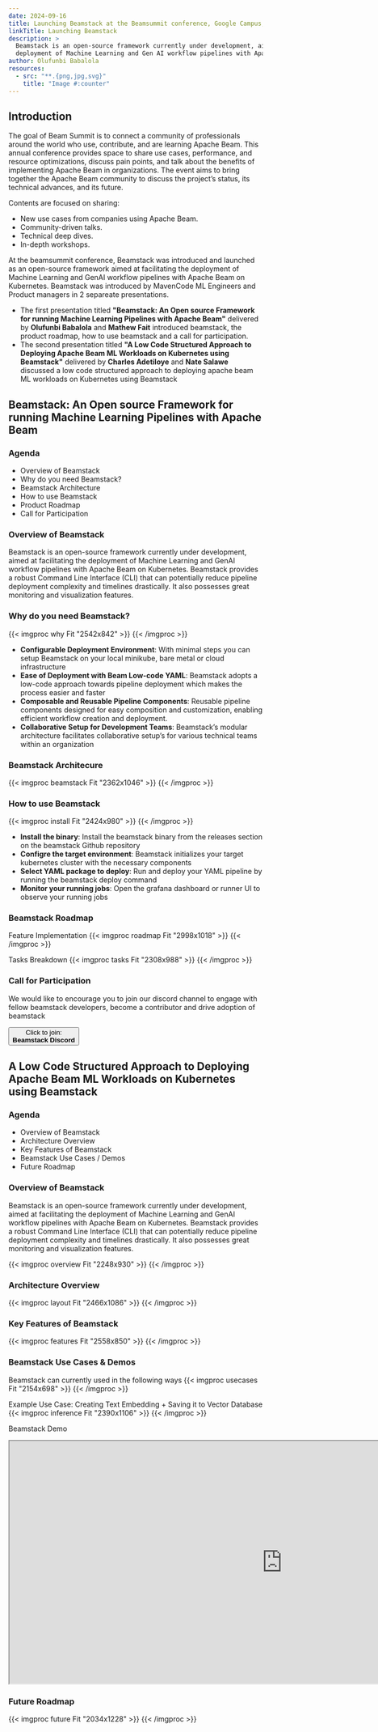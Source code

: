 ```yaml
---
date: 2024-09-16
title: Launching Beamstack at the Beamsummit conference, Google Campus, Sunnyvale CA.
linkTitle: Launching Beamstack
description: >
  Beamstack is an open-source framework currently under development, aimed at facilitating the 
  deployment of Machine Learning and Gen AI workflow pipelines with Apache Beam on Kubernetes. 
author: Olufunbi Babalola
resources:
  - src: "**.{png,jpg,svg}"
    title: "Image #:counter"
---
```


## Introduction
The goal of Beam Summit is to connect a community of professionals around the world who use, contribute, and are learning Apache Beam. 
This annual conference provides space to share use cases, performance, and resource optimizations, discuss pain points, and 
talk about the benefits of implementing Apache Beam in organizations. The event aims to bring together the Apache Beam community to 
discuss the project’s status, its technical advances, and its future.

Contents are focused on sharing:
- New use cases from companies using Apache Beam.
- Community-driven talks.
- Technical deep dives.
- In-depth workshops.

At the beamsummit conference, Beamstack was introduced and launched as an open-source framework aimed at facilitating the deployment of Machine Learning and GenAI workflow pipelines with Apache Beam on Kubernetes. Beamstack was introduced by MavenCode ML Engineers and Product managers in 2 separeate presentations. 

- The first presentation titled **"Beamstack: An Open source Framework for running Machine Learning Pipelines with Apache Beam"** delivered by **Olufunbi Babalola** and **Mathew Fait** introduced beamstack, the product roadmap, how to use beamstack and a call for participation.
- The second presentation titled **"A Low Code Structured Approach to Deploying Apache Beam ML Workloads on Kubernetes using Beamstack"** delivered by **Charles Adetiloye** and **Nate Salawe** discussed a low code structured approach to deploying apache beam ML workloads on Kubernetes using Beamstack

## Beamstack: An Open source Framework for running Machine Learning Pipelines with Apache Beam

### Agenda
- Overview of Beamstack
- Why do you need Beamstack?
- Beamstack Architecture
- How to use Beamstack
- Product Roadmap
- Call for Participation


### Overview of Beamstack
Beamstack is an open-source framework currently under development, aimed at facilitating the deployment of Machine Learning 
and GenAI workflow pipelines with Apache Beam on Kubernetes. Beamstack provides a robust Command Line Interface (CLI) that can potentially reduce 
pipeline deployment complexity and timelines drastically. It also possesses great monitoring and visualization features.  

### Why do you need Beamstack?
{{< imgproc why Fit "2542x842" >}}
{{< /imgproc >}}
- **Configurable Deployment Environment**: With minimal steps you can setup Beamstack on your local minikube, bare metal or cloud infrastructure
- **Ease of Deployment with Beam Low-code YAML**: Beamstack adopts a low-code approach towards pipeline deployment which makes the process easier and faster
- **Composable and Reusable Pipeline Components**: Reusable pipeline components designed for easy composition and customization, enabling efficient workflow creation and deployment.
- **Collaborative Setup for Development Teams**: Beamstack’s modular architecture facilitates collaborative setup’s for various technical teams within an organization

### Beamstack Architecure
{{< imgproc beamstack Fit "2362x1046" >}}
{{< /imgproc >}}

### How to use Beamstack
{{< imgproc install Fit "2424x980" >}}
{{< /imgproc >}}

- **Install the binary**: Install the beamstack binary from the releases section on the beamstack Github repository
- **Configre the target environment**: Beamstack initializes your target kubernetes cluster with the necessary components
- **Select YAML package to deploy**: Run and deploy your YAML pipeline by running the beamstack deploy command
- **Monitor your running jobs**: Open the grafana dashboard or runner UI to observe your running jobs

### Beamstack Roadmap
Feature Implementation
{{< imgproc roadmap Fit "2998x1018" >}}
{{< /imgproc >}}

Tasks Breakdown
{{< imgproc tasks Fit "2308x988" >}}
{{< /imgproc >}}


### Call for Participation
We would like to encourage you to join our discord channel to engage with fellow beamstack developers, become a contributor and drive adoption of beamstack

<a href="https://discord.gg/fYNnNVaEFK">
  <button class="btn btn-primary py-2 px-5 mb-3">Click to join:<br><b>Beamstack Discord</b></button>
</a>

## A Low Code Structured Approach to Deploying Apache Beam ML Workloads on Kubernetes using Beamstack

### Agenda
- Overview of Beamstack
- Architecture Overview
- Key Features of Beamstack
- Beamstack Use Cases / Demos
- Future Roadmap


### Overview of Beamstack
Beamstack is an open-source framework currently under development, aimed at facilitating the deployment of Machine Learning 
and GenAI workflow pipelines with Apache Beam on Kubernetes. Beamstack provides a robust Command Line Interface (CLI) that can potentially reduce 
pipeline deployment complexity and timelines drastically. It also possesses great monitoring and visualization features.  

{{< imgproc overview Fit "2248x930" >}}
{{< /imgproc >}}

### Architecture Overview
{{< imgproc layout Fit "2466x1086" >}}
{{< /imgproc >}}

### Key Features of Beamstack
{{< imgproc features Fit "2558x850" >}}
{{< /imgproc >}}

### Beamstack Use Cases & Demos
Beamstack can currently used in the following ways
{{< imgproc usecases Fit "2154x698" >}}
{{< /imgproc >}}

Example Use Case: Creating Text Embedding + Saving it to Vector Database
{{< imgproc inference Fit "2390x1106" >}}
{{< /imgproc >}}

Beamstack Demo
<iframe src="https://drive.google.com/file/d/1YkgvWHE1xM8zxxCtHq9PMF7C2Ky2ndhE/preview" width="1080" height="480" allow="autoplay"></iframe> 

### Future Roadmap
{{< imgproc future Fit "2034x1228" >}}
{{< /imgproc >}}

